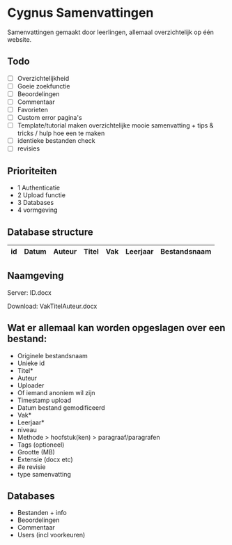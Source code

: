 # Cygnus Samenvattingen
Samenvattingen gemaakt door leerlingen, allemaal overzichtelijk op één website.

## Todo

- [ ] Overzichtelijkheid
- [ ] Goeie zoekfunctie
- [ ] Beoordelingen
- [ ] Commentaar
- [ ] Favorieten
- [ ] Custom error pagina's
- [ ] Template/tutorial maken overzichtelijke mooie samenvatting + tips & tricks / hulp hoe een te maken
- [ ] identieke bestanden check
- [ ] revisies

## Prioriteiten
- 1 Authenticatie
- 2 Upload functie
- 3 Databases
- 4 vormgeving

## Database structure
| id | Datum | Auteur | Titel | Vak | Leerjaar | Bestandsnaam |
|----|-------|--------|-------|-----|----------|--------------|

## Naamgeving
Server: ID.docx

Download: VakTitelAuteur.docx

## Wat er allemaal kan worden opgeslagen over een bestand:

- Originele bestandsnaam
- Unieke id
- Titel*
- Auteur
- Uploader
- Of iemand anoniem wil zijn
- Timestamp upload
- Datum bestand gemodificeerd
- Vak*
- Leerjaar*
- niveau
- Methode > hoofstuk(ken) > paragraaf/paragrafen
- Tags (optioneel)
- Grootte (MB)
- Extensie (docx etc)
- #e revisie
- type samenvatting

## Databases

- Bestanden + info
- Beoordelingen
- Commentaar
- Users (incl voorkeuren)
